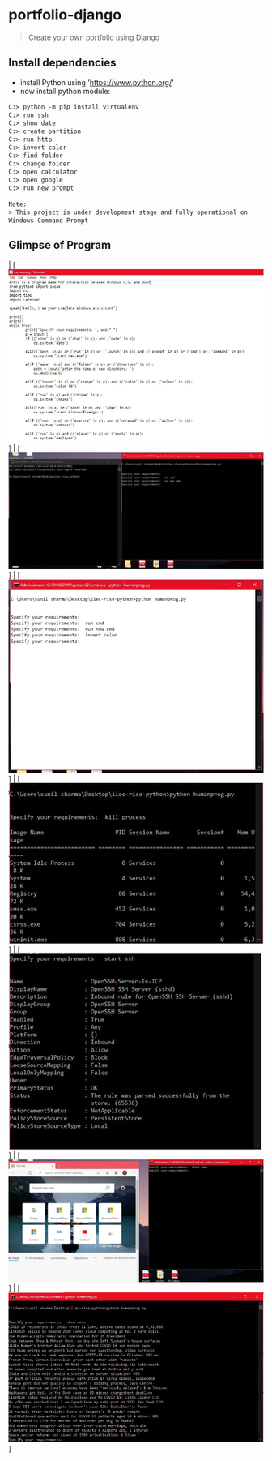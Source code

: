 # portfolio-django
> Create your own portfolio using Django
## 
## Install dependencies
- install Python using 'https://www.python.org/'
- now install python module:
```shell
C:> python -m pip install virtualenv
C:> run ssh
C:> show date
C:> create partition
C:> run http
C:> invert color
C:> find folder
C:> change folder
C:> open calculator
C:> open google 
C:> run new prompt

Note: 
> This project is under development stage and fully operational on Windows Command Prompt
```
## Glimpse of Program
| [![FVCproductions](https://github.com/abhi-bhatra/talk_to_OS/blob/master/im1.JPG)]   | [![FVCproductions](https://github.com/abhi-bhatra/talk_to_OS/blob/master/im2.JPG)] | [![FVCproductions](https://github.com/abhi-bhatra/talk_to_OS/blob/master/im3.JPG)] | [![FVCproductions](https://github.com/abhi-bhatra/talk_to_OS/blob/master/im4.JPG)]  | [![FVCproductions](https://github.com/abhi-bhatra/talk_to_OS/blob/master/im5.JPG)]  | [![FVCproductions](https://github.com/abhi-bhatra/talk_to_OS/blob/master/im7.JPG)]  |  [![FVCproductions](https://github.com/abhi-bhatra/talk_to_OS/blob/master/im11.JPG)]
